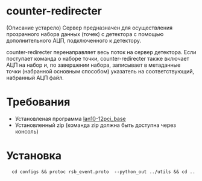 # counter-redirecter
(Описание устарело)
Сервер предназначен для осуществления прозрачного набора данных (точек) с детектора
с помощью дополнительного АЦП, подключенного к детектору.

counter-redirecter перенаправляет весь поток на сервер детектора. Если поступает 
команда о наборе точки, counter-redirecter также включает АЦП на набор и, по
завершении набора, записывает в метаданные точки (набранной основным способом)
указатель на соответствующий, набранный АЦП файл.

# Требования

- Установленая программа [lan10-12pci_base](https://bitbucket.org/Kapot/lan10-12pci_base)
- Установленный zip (команда zip должна быть доступна через консоль)

# Установка

      cd configs && protoc rsb_event.proto  --python_out ../utils && cd ..
